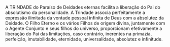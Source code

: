 ﻿A TRINDADE do Paraíso de Deidades eternas facilita a liberação do Pai do absolutismo da personalidade. A Trindade associa perfeitamente a expressão ilimitada da vontade pessoal infinita de Deus com a absolutez da Deidade. O Filho Eterno e os vários Filhos de origem divina, juntamente com o Agente Conjunto e seus filhos do universo, proporcionam efetivamente a liberação do Pai das limitações, caso contrário, inerentes na primazia, perfeição, imutabilidade, eternidade, universalidade, absolutez e infinitude.